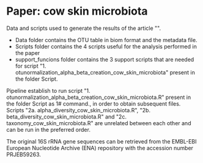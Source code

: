 # Paper: cow skin microbiota

Data and scripts used to generate the results of the article "".

- Data folder contains the OTU table in biom format and the metadata file.
- Scripts folder contains the 4 scripts useful for the analysis performed in the paper
- support_funcions folder contains the 3 support scripts that are needed for script "1. otunormalization_alpha_beta_creation_cow_skin_microbiota" present in the folder Script.

Pipeline establish to run script "1. otunormalization_alpha_beta_creation_cow_skin_microbiota.R" present in the folder Script as 1# command., in order to obtain subsequent files. Scripts "2a. alpha_diversity_cow_skin_microbiota.R", "2b. beta_diversity_cow_skin_microbiota.R" and "2c. taxonomy_cow_skin_microbiota.R" are unrelated between each other and can be run in the preferred order.

The original 16S rRNA gene sequences can be retrieved from the EMBL-EBI European Nucleotide Archive (ENA) repository with the accession number PRJEB59263. 
